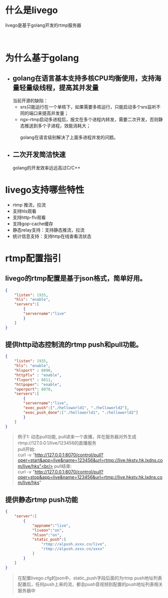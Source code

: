 # 什么是livego<br/>     
livego是基于golang开发的rtmp服务器<br/>     
<br/>     
# 为什么基于golang
*  ## golang在语言基本支持多核CPU均衡使用，支持海量轻量级线程，提高其并发量<br/>   
   当前开源的缺陷：
   - srs只能运行在一个单核下，如果需要多核运行，只能启动多个srs监听不同的端口来提高并发量；<br/>   
   - ngx-rtmp启动多进程后，报文在多个进程内转发，需要二次开发，否则静态推送到多个子进程，效能消耗大；<br/>   
   golang在语言级别解决了上面多进程并发的问题。
*  ## 二次开发简洁快速<br/>   
   golang的开发效率远远高过C/C++

# livego支持哪些特性<br/>     
*  rtmp 推流，拉流
*  支持hls观看
*  支持http-flv观看
*  支持gop-cache缓存
*  静态relay支持：支持静态推流，拉流
*  统计信息支持：支持http在线查看流状态

# rtmp配置指引
## livego的rtmp配置是基于json格式，简单好用。<br/> 

```json
{
    "listen": 1935,
    "hls": "enable",
    "servers":[
        {
        "servername":"live"
        }
    ]
}
```

## 提供http动态控制流的rtmp push和pull功能。<br/> 

``` json
{
    "listen": 1935,
    "hls": "enable",
    "hlsport" : 8090,
    "httpflv" : "enable",
    "flvport" : 8011,
    "httpoper": "enable",
    "operport": 8070,
    "servers":[
        {
        "servername":"live",
        "exec_push":["./helloworld1", "./helloworld2"],
        "exec_push_done":["./helloworld1", "./helloworld2"]
        }
    ]
}
```
> 例子1:
动态pull功能, pull进来一个直播，并在服务器对外生成rtmp://127.0.0.1/live/123456的直播服务<br/>
pull开始: <br/>
curl -v "http://127.0.0.1:8070/control/pull?oper=start&app=live&name=123456&url=rtmp://live.hkstv.hk.lxdns.com/live/hks"<br/>
pull结束: <br/>
curl -v "http://127.0.0.1:8070/control/pull?oper=stop&app=live&name=123456&url=rtmp://live.hkstv.hk.lxdns.com/live/hks"

## 提供静态rtmp push功能
``` json
{
    "server":[
        {
            "appname":"live",
            "liveon":"on",
            "hlson":"on",
            "static_push":[
                "rtmp://alpush.xxxx.cn/live",
                "rtmp://alpush.xxxx.cn/xxxx"
            ]
        }
    ]
}
```
> 在配置livego.cfg的json中，static_push字段后面的为rtmp push地址列表
> 配置后，任何push上来的流，都会push音视频到配置的push地址列表相关服务器中